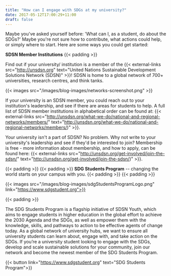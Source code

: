 ```yaml
---
title: "How can I engage with SDGs at my university?"
date: 2017-05-12T17:00:29+11:00
draft: false
---
```



Maybe you've asked yourself before: 'What can I, as a student, do about the SDGs?' Maybe you're not sure how to contribute, what actions could help, or simply where to start. Here are some ways you could get started:



**SDSN Member Institutions**
{{< padding >}}


Find out if your university/ institution is a member of the {{< external-links src="http://unsdsn.org" text="United Nations Sustainable Development Solutions Network (SDSN)" >}}! SDSN is home to a global network of 700+ universities, research centres, and think tanks.

{{< images src="/images/blog-images/networks-screenshot.png" >}}



If your university is an SDSN member, you could reach out to your institution's leadership, and see if there are areas for students to help. A full list of SDSN member institutions in alphabetical order can be found at: {{< external-links src="http://unsdsn.org/what-we-do/national-and-regional-networks/members/" text="http://unsdsn.org/what-we-do/national-and-regional-networks/members/)" >}}.

Your university isn't a part of SDSN? No problem. Why not write to your university's leadership and see if they'd be interested to join? Membership is free - more information about membership, and how to apply, can be found here: {{< external-links src="http://unsdsn.org/get-involved/join-the-sdsn/" text="http://unsdsn.org/get-involved/join-the-sdsn/)" >}}.


{{< padding >}}
{{< padding >}}
**SDG Students Program** -- changing the world starts on your campus with you.
{{< padding >}}
{{< padding >}}

{{< images src="/images/blog-images/sdgStudentsProgramLogo.png" link="https://www.sdgstudent.org">}}

{{< padding >}}

The SDG Students Program is a flagship initiative of SDSN Youth, which aims to engage students in higher education in the global effort to achieve the 2030 Agenda and the SDGs, as well as empower them with the knowledge, skills, and pathways to action to be effective agents of change today. As a global network of university hubs, we want to ensure all university students can learn about, engage with, and take action on the SDGs. If you’re a university student looking to engage with the SDGs, develop and scale sustainable solutions for your community, join our network and become the newest member of the SDG Students Program.

{{< button link="https://www.sdgstudent.org" text="SDG Students Program">}}
